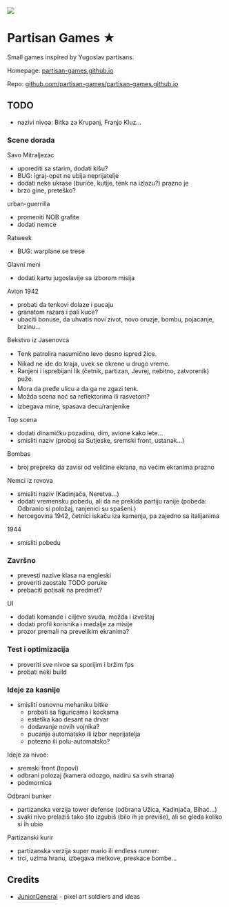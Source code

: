 ![](screen.png)

# Partisan Games ★

Small games inspired by Yugoslav partisans.

Homepage: [partisan-games.github.io](https://partisan-games.github.io/)

Repo: [github.com/partisan-games/partisan-games.github.io](https://github.com/partisan-games/partisan-games.github.io)

## TODO

- nazivi nivoa: Bitka za Krupanj, Franjo Kluz...

### Scene dorada

Savo Mitraljezac 
- uporediti sa starim, dodati kišu?
- BUG: igraj-opet ne ubija neprijatelje
- dodati neke ukrase (buriće, kutije, tenk na izlazu?) prazno je
- brzo gine, preteško?

urban-guerrilla 
- promeniti NOB grafite
- dodati nemce

 Ratweek 
- BUG: warplane se trese

Glavni meni
- dodati kartu jugoslavije sa izborom misija

Avion 1942
- probati da tenkovi dolaze i pucaju
- granatom razara i pali kuce?
- ubaciti bonuse, da uhvatis novi zivot, novo oruzje, bombu, pojacanje, brzinu...

Bekstvo iz Jasenovca
- Tenk patrolira nasumično levo desno ispred žice.
- Nikad ne ide do kraja, uvek se okrene u drugo vreme.
- Ranjeni i isprebijani lik (četnik, partizan, Jevrej, nebitno, zatvorenik) puže.
- Mora da pređe ulicu a da ga ne zgazi tenk.
- Možda scena noć sa reflektorima ili rasvetom?
- izbegava mine, spasava decu/ranjenike

Top scena
- dodati dinamičku pozadinu, dim, avione kako lete...
- smisliti naziv (proboj sa Sutjeske, sremski front, ustanak...)

Bombas 
- broj prepreka da zavisi od veličine ekrana, na većim ekranima prazno

Nemci iz rovova 
- smisliti naziv (Kadinjača, Neretva...)
- dodati vremensku pobedu, ali da ne prekida partiju ranije (pobeda: Odbranio si položaj, ranjenici su spašeni.)
- hercegovina 1942, četnici iskaču iza kamenja, pa zajedno sa italijanima

1944
- smisliti pobedu

### Završno

- prevesti nazive klasa na engleski
- proveriti zaostale TODO poruke
- prebaciti potisak na predmet?

UI
- dodati komande i ciljeve svuda, možda i izveštaj
- dodati profil korisnika i medalje za misije
- prozor premali na prevelikim ekranima?

### Test i optimizacija

- proveriti sve nivoe sa sporijim i bržim fps
- probati neki build

### Ideje za kasnije

- smisliti osnovnu mehaniku bitke
    - probati sa figuricama i kockama
    - estetika kao desant na drvar
    - dodavanje novih vojnika?
    - pucanje automatsko ili izbor neprijatelja
    - potezno ili polu-automatsko?

Ideje za nivoe:

- sremski front (topovi)
- odbrani polozaj (kamera odozgo, nadiru sa svih strana)
- podmornica

Odbrani bunker
- partizanska verzija tower defense (odbrana Užica, Kadinjača, Bihać...)
- svaki nivo prelaziš tako što izgubiš (bilo ih je previše), ali se gleda koliko si ih ubio

Partizanski kurir
- partizanska verzija super mario ili endless runner:
- trci, uzima hranu, izbegava metkove, preskace bombe...

## Credits

- [JuniorGeneral](https://www.juniorgeneral.org/) - pixel art soldiers and ideas 

